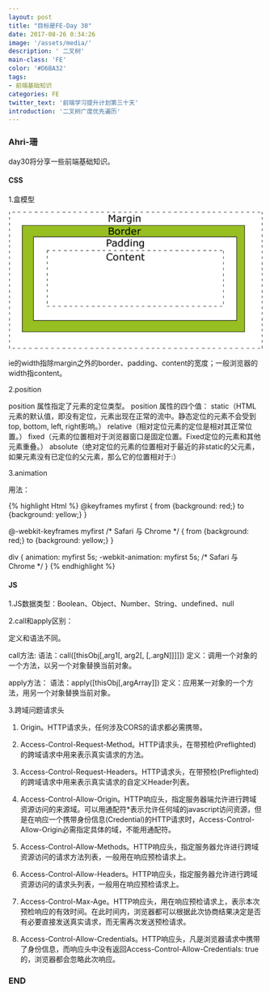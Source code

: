```yaml
---
layout: post
title: "目标是FE-Day 30"
date: 2017-08-26 0:34:26
image: '/assets/media/'
description: ' 二叉树'
main-class: 'FE'
color: '#D6BA32'
tags:
- 前端基础知识
categories: FE
twitter_text: '前端学习提升计划第三十天'
introduction: '二叉树广度优先遍历'
---
```


### Ahri-珊

day30将分享一些前端基础知识。

#### CSS

1.盒模型

![boxModel](/assets/media/boxModel.png)

ie的width指除margin之外的border、padding、content的宽度；一般浏览器的width指content。

2.position

position 属性指定了元素的定位类型。
position 属性的四个值：
static（HTML元素的默认值，即没有定位，元素出现在正常的流中。静态定位的元素不会受到 top, bottom, left, right影响。）
relative（相对定位元素的定位是相对其正常位置。）
fixed（元素的位置相对于浏览器窗口是固定位置。Fixed定位的元素和其他元素重叠。）
absolute（绝对定位的元素的位置相对于最近的非static的父元素，如果元素没有已定位的父元素，那么它的位置相对于<html>:）

3.animation

用法：

{% highlight Html %}
@keyframes myfirst
{
    from {background: red;}
    to {background: yellow;}
}

 
@-webkit-keyframes myfirst /* Safari 与 Chrome */
{
    from {background: red;}
    to {background: yellow;}
}

div
{
    animation: myfirst 5s;
    -webkit-animation: myfirst 5s; /* Safari 与 Chrome */
}
{% endhighlight %}

#### JS

1.JS数据类型：Boolean、Object、Number、String、undefined、null

2.call和apply区别：

定义和语法不同。

call方法: 
语法：call([thisObj[,arg1[, arg2[,   [,.argN]]]]]) 
定义：调用一个对象的一个方法，以另一个对象替换当前对象。 

apply方法： 
语法：apply([thisObj[,argArray]]) 
定义：应用某一对象的一个方法，用另一个对象替换当前对象。 

3.跨域问题请求头

1. Origin。HTTP请求头，任何涉及CORS的请求都必需携带。

2. Access-Control-Request-Method。HTTP请求头，在带预检(Preflighted)的跨域请求中用来表示真实请求的方法。

3. Access-Control-Request-Headers。HTTP请求头，在带预检(Preflighted)的跨域请求中用来表示真实请求的自定义Header列表。

4. Access-Control-Allow-Origin。HTTP响应头，指定服务器端允许进行跨域资源访问的来源域。可以用通配符*表示允许任何域的javascript访问资源，但是在响应一个携带身份信息(Credential)的HTTP请求时，Access-Control-Allow-Origin必需指定具体的域，不能用通配符。

5. Access-Control-Allow-Methods。HTTP响应头，指定服务器允许进行跨域资源访问的请求方法列表，一般用在响应预检请求上。

6. Access-Control-Allow-Headers。HTTP响应头，指定服务器允许进行跨域资源访问的请求头列表，一般用在响应预检请求上。

7. Access-Control-Max-Age。HTTP响应头，用在响应预检请求上，表示本次预检响应的有效时间。在此时间内，浏览器都可以根据此次协商结果决定是否有必要直接发送真实请求，而无需再次发送预检请求。

8. Access-Control-Allow-Credentials。HTTP响应头，凡是浏览器请求中携带了身份信息，而响应头中没有返回Access-Control-Allow-Credentials: true的，浏览器都会忽略此次响应。

### END